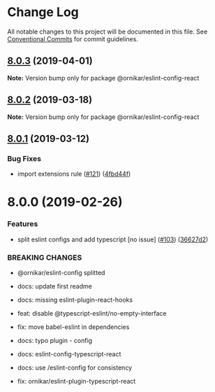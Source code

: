 # Change Log

All notable changes to this project will be documented in this file.
See [Conventional Commits](https://conventionalcommits.org) for commit guidelines.

## [8.0.3](https://github.com/ornikar/shared-configs/compare/@ornikar/eslint-config-react@8.0.2...@ornikar/eslint-config-react@8.0.3) (2019-04-01)

**Note:** Version bump only for package @ornikar/eslint-config-react





## [8.0.2](https://github.com/ornikar/shared-configs/compare/@ornikar/eslint-config-react@8.0.1...@ornikar/eslint-config-react@8.0.2) (2019-03-18)

**Note:** Version bump only for package @ornikar/eslint-config-react





## [8.0.1](https://github.com/ornikar/shared-configs/compare/@ornikar/eslint-config-react@8.0.0...@ornikar/eslint-config-react@8.0.1) (2019-03-12)


### Bug Fixes

* import extensions rule ([#121](https://github.com/ornikar/shared-configs/issues/121)) ([4fbd44f](https://github.com/ornikar/shared-configs/commit/4fbd44f))





# 8.0.0 (2019-02-26)


### Features

* split eslint configs and add typescript [no issue] ([#103](https://github.com/ornikar/shared-configs/issues/103)) ([36627d2](https://github.com/ornikar/shared-configs/commit/36627d2))


### BREAKING CHANGES

* @ornikar/eslint-config splitted

* docs: update first readme

* docs: missing eslint-plugin-react-hooks

* feat: disable @typescript-eslint/no-empty-interface

* fix: move babel-eslint in dependencies

* docs: typo plugin - config

* docs: eslint-config-typescript-react

* docs: use /eslint-config for consistency

* fix: ornikar/eslint-plugin-typescript-react
